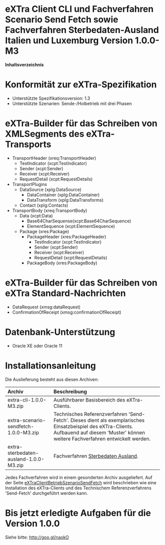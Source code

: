 # eXTra Client CLI und Fachverfahren Scenario Send Fetch sowie Fachverfahren Sterbedaten-Ausland Italien und Luxemburg Version 1.0.0-M3 #

**Inhaltsverzeichnis**


# Konformität zur eXTra-Spezifikation #
  * Unterstützte Spezifikationsversion: 1.3
  * Unterstützte Szenarien: Sende-/Holbetrieb mit drei Phasen

# eXTra-Builder für das Schreiben von XMLSegments des eXTra-Transports #
  * TransportHeader (xreq:TransportHeader)
    * TestIndicator (xcpt:TestIndicator)
    * Sender (xcpt:Sender)
    * Receiver (xcpt:Receiver)
    * RequestDetail (xcpt:RequestDetails)
  * TransportPlugins
    * DataSource (xplg:DataSource)
      * DataContainer (xplg:DataContainer)
      * DataTransform (xplg:DataTransforms)
    * Contact (xplg:Contacts)
  * TransportBody (xreq:TransportBody)
    * Data (xcpt:Data)
      * Base64CharSequense(xcpt:Base64CharSequence)
      * ElementSequence (xcpt:ElementSequence)
    * Package (xres:Package)
      * PackageHeader (xres:PackageHeader)
        * TestIndicator	(xcpt:TestIndicator)
        * Sender (xcpt:Sender)
        * Receiver (xcpt:Receiver)
        * RequestDetail (xcpt:RequestDetails)
      * PackageBody (xres:PackageBody)


# eXTra-Builder für das Schreiben von eXTra Standard-Nachrichten #
  * DataRequest (xmsg:dataRequest)
  * ConfirmationOfReceipt (xmsg:confirmationOfReceipt)



# Datenbank-Unterstützung #
  * Oracle XE oder Oracle 11

# Installationsanleitung #

Die Auslieferung besteht aus diesen Archiven:

| **Archiv** | **Beschreibung** |
|:-----------|:-----------------|
| extra-cli-1.0.0-M3.zip | Ausführbarer Basisbereich des eXTra-Clients. |
| extra-scenario-sendfetch-1.0.0-M3.zip | Technisches Referenzverfahren 'Send-Fetch'. Dieses dient als exemplarisches Einsatzbeispiel des eXTra-Clients. Aufbauend auf diesem 'Muster' können weitere Fachverfahren entwickelt werden. |
| extra-sterbedaten-ausland-1.0.0-M3.zip | Fachverfahren [Sterbedaten Ausland](eXTraSterbedatenVerfahren.md). |

Jedes Fachverfahren wird in einem gesonderten Archiv ausgeliefert.
Auf der Seite [eXTraClientBetriebSzenarioSendFetch](eXTraClientBetriebSzenarioSendFetch.md) wird beschrieben wie eine Installation des eXTra-Clients und des Technischem Referenzverfahrens 'Send-Fetch' durchgeführt werden kann.

# Bis jetzt erledigte Aufgaben für die Version 1.0.0 #
Siehe bitte: http://goo.gl/naokO